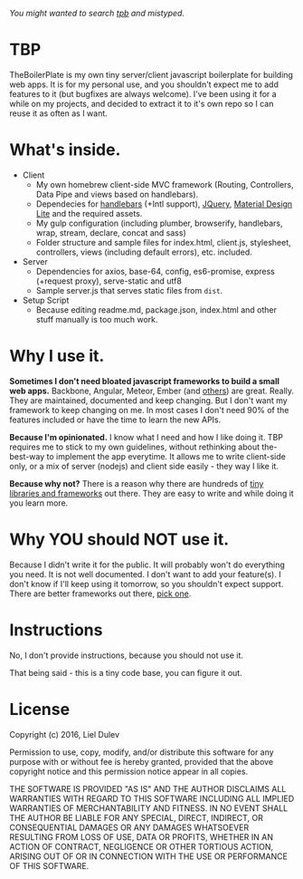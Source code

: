 _You might wanted to search [tpb](thepiratebay.se) and mistyped._

# TBP
TheBoilerPlate is my own tiny server/client javascript boilerplate for building web apps. It is for my personal use, and you shouldn't expect me to add features to it (but bugfixes are always welcome). I've been using it for a while on my projects, and decided to extract it to it's own repo so I can reuse it as often as I want.

# What's inside.
- Client
  - My own homebrew client-side MVC framework (Routing, Controllers, Data Pipe and views based on handlebars).
  - Dependecies for [handlebars](handlebarsjs.com) (+Intl support), [JQuery](jquery.com), [Material Design Lite](getmdl.io) and the required assets.
  - My gulp configuration (including plumber, browserify, handlebars, wrap, stream, declare, concat and sass)
  - Folder structure and sample files for index.html, client.js, stylesheet, controllers, views (including default errors), etc. included.
- Server
  - Dependencies for axios, base-64, config, es6-promise, express (+request proxy), serve-static and utf8
  - Sample server.js that serves static files from `dist`.
- Setup Script
  - Because editing readme.md, package.json, index.html and other stuff manually is too much work.

# Why I use it.
**Sometimes I don't need bloated javascript frameworks to build a small web apps.**
Backbone, Angular, Meteor, Ember (and [others](http://todomvc.com/)) are great. Really. They are maintained, documented and keep changing. But I don't want my framework to keep changing on me. In most cases I don't need 90% of the features included or have the time to learn the new APIs.

**Because I'm opinionated.**
I know what I need and how I like doing it.
TBP requires me to stick to my own guidelines, without rethinking about the-best-way to implement the app everytime.
It allows me to write client-side only, or a mix of server (nodejs) and client side easily - they way I like it.

**Because why not?**
There is a reason why there are hundreds of [tiny libraries and frameworks](http://microjs.com/) out there. They are easy to write and while doing it you learn more.

# Why YOU should NOT use it.
Because I didn't write it for the public. It will probably won't do everything you need. It is not well documented. I don't want to add your feature(s). I don't know if I'll keep using it tomorrow, so you shouldn't expect support. There are better frameworks out there, [pick one](https://en.wikipedia.org/wiki/Comparison_of_JavaScript_frameworks).

# Instructions
No, I don't provide instructions, because you should not use it.

That being said - this is a tiny code base, you can figure it out.

# License
Copyright (c) 2016, Liel Dulev

Permission to use, copy, modify, and/or distribute this software for any
purpose with or without fee is hereby granted, provided that the above
copyright notice and this permission notice appear in all copies.

THE SOFTWARE IS PROVIDED "AS IS" AND THE AUTHOR DISCLAIMS ALL WARRANTIES
WITH REGARD TO THIS SOFTWARE INCLUDING ALL IMPLIED WARRANTIES OF
MERCHANTABILITY AND FITNESS. IN NO EVENT SHALL THE AUTHOR BE LIABLE FOR
ANY SPECIAL, DIRECT, INDIRECT, OR CONSEQUENTIAL DAMAGES OR ANY DAMAGES
WHATSOEVER RESULTING FROM LOSS OF USE, DATA OR PROFITS, WHETHER IN AN
ACTION OF CONTRACT, NEGLIGENCE OR OTHER TORTIOUS ACTION, ARISING OUT OF
OR IN CONNECTION WITH THE USE OR PERFORMANCE OF THIS SOFTWARE.
